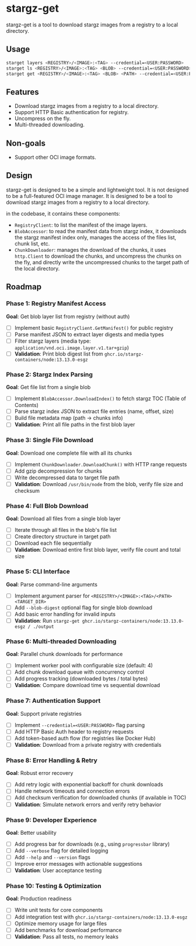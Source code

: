 # stargz-get

stargz-get is a tool to download stargz images from a registry to a local directory.

## Usage

```bash
starget layers <REGISTRY>/<IMAGE>:<TAG> --credential=<USER:PASSWORD>
starget ls <REGISTRY>/<IMAGE>:<TAG> <BLOB> --credential=<USER:PASSWORD>
starget get <REGISTRY>/<IMAGE>:<TAG> <BLOB> <PATH> --credential=<USER:PASSWORD>
```

## Features

- Download stargz images from a registry to a local directory.
- Support HTTP Basic authentication for registry.
- Uncompress on the fly.
- Multi-threaded downloading.

## Non-goals

- Support other OCI image formats.

## Design

stargz-get is designed to be a simple and lightweight tool. It is not designed to be a full-featured OCI image manager. It is designed to be a tool to download stargz images from a registry to a local directory.

in the codebase, it contains these components:

- `RegistryClient`: to list the manifest of the image layers.
- `BlobAccessor`: to read the manifest data from stargz index, it downloads the stargz manifest index only, manages the access of the files list, chunk list, etc.
- `ChunkDownloader`: manages the download of the chunks, it uses `http.Client` to download the chunks, and uncompress the chunks on the fly, and directly write the uncompressed chunks to the target path of the local directory.

## Roadmap

### Phase 1: Registry Manifest Access
**Goal**: Get blob layer list from registry (without auth)
- [ ] Implement basic `RegistryClient.GetManifest()` for public registry
- [ ] Parse manifest JSON to extract layer digests and media types
- [ ] Filter stargz layers (media type: `application/vnd.oci.image.layer.v1.tar+gzip`)
- [ ] **Validation**: Print blob digest list from `ghcr.io/stargz-containers/node:13.13.0-esgz`

### Phase 2: Stargz Index Parsing
**Goal**: Get file list from a single blob
- [ ] Implement `BlobAccessor.DownloadIndex()` to fetch stargz TOC (Table of Contents)
- [ ] Parse stargz index JSON to extract file entries (name, offset, size)
- [ ] Build file metadata map (path -> chunks info)
- [ ] **Validation**: Print all file paths in the first blob layer

### Phase 3: Single File Download
**Goal**: Download one complete file with all its chunks
- [ ] Implement `ChunkDownloader.DownloadChunk()` with HTTP range requests
- [ ] Add gzip decompression for chunks
- [ ] Write decompressed data to target file path
- [ ] **Validation**: Download `/usr/bin/node` from the blob, verify file size and checksum

### Phase 4: Full Blob Download
**Goal**: Download all files from a single blob layer
- [ ] Iterate through all files in the blob's file list
- [ ] Create directory structure in target path
- [ ] Download each file sequentially
- [ ] **Validation**: Download entire first blob layer, verify file count and total size

### Phase 5: CLI Interface
**Goal**: Parse command-line arguments
- [ ] Implement argument parser for `<REGISTRY>/<IMAGE>:<TAG>/<PATH> <TARGET_DIR>`
- [ ] Add `--blob-digest` optional flag for single blob download
- [ ] Add basic error handling for invalid inputs
- [ ] **Validation**: Run `stargz-get ghcr.io/stargz-containers/node:13.13.0-esgz / ./output`

### Phase 6: Multi-threaded Downloading
**Goal**: Parallel chunk downloads for performance
- [ ] Implement worker pool with configurable size (default: 4)
- [ ] Add chunk download queue with concurrency control
- [ ] Add progress tracking (downloaded bytes / total bytes)
- [ ] **Validation**: Compare download time vs sequential download

### Phase 7: Authentication Support
**Goal**: Support private registries
- [ ] Implement `--credential=<USER:PASSWORD>` flag parsing
- [ ] Add HTTP Basic Auth header to registry requests
- [ ] Add token-based auth flow (for registries like Docker Hub)
- [ ] **Validation**: Download from a private registry with credentials

### Phase 8: Error Handling & Retry
**Goal**: Robust error recovery
- [ ] Add retry logic with exponential backoff for chunk downloads
- [ ] Handle network timeouts and connection errors
- [ ] Add checksum verification for downloaded chunks (if available in TOC)
- [ ] **Validation**: Simulate network errors and verify retry behavior

### Phase 9: Developer Experience
**Goal**: Better usability
- [ ] Add progress bar for downloads (e.g., using `progressbar` library)
- [ ] Add `--verbose` flag for detailed logging
- [ ] Add `--help` and `--version` flags
- [ ] Improve error messages with actionable suggestions
- [ ] **Validation**: User acceptance testing

### Phase 10: Testing & Optimization
**Goal**: Production readiness
- [ ] Write unit tests for core components
- [ ] Add integration test with `ghcr.io/stargz-containers/node:13.13.0-esgz`
- [ ] Optimize memory usage for large files
- [ ] Add benchmarks for download performance
- [ ] **Validation**: Pass all tests, no memory leaks
